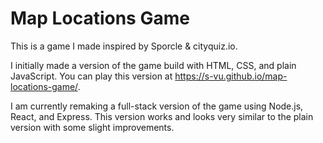 # Map Locations Game

This is a game I made inspired by Sporcle & cityquiz.io. 

I initially made a version of the game build with HTML, CSS, and plain JavaScript. You can play this version at https://s-vu.github.io/map-locations-game/. 

I am currently remaking a full-stack version of the game using Node.js, React, and Express. This version works and looks very similar to the plain version with some slight improvements.
